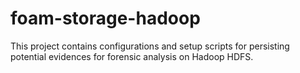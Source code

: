 # foam-storage-hadoop
This project contains configurations and setup scripts for persisting potential evidences for forensic analysis on Hadoop HDFS.
